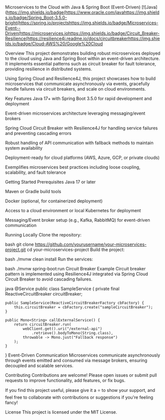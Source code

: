 Microservices to the Cloud with Java & Spring Boot (Event-Driven)
[![Java](https://img.shields.io/badge(https://www.oracle.com/javahttps://img.shields.io/badge/Spring_Boot-3.5.0-bright(https://spring.io/projectshttps://img.shields.io/badge/Microservices-Event--Driven(https://microservices.iohttps://img.shields.io/badge/Circuit_Breaker-Resilience(https://resilience4j.readme.io/docs/circuitbreakerhttps://img.shields.io/badge/Cloud-AWS%20/Google%20Cloud

Overview
This project demonstrates building robust microservices deployed to the cloud using Java and Spring Boot within an event-driven architecture. It implements essential patterns such as circuit breaker for fault tolerance, providing resilience in distributed systems.

Using Spring Cloud and Resilience4J, this project showcases how to build microservices that communicate asynchronously via events, gracefully handle failures via circuit breakers, and scale on cloud environments.

Key Features
Java 17+ with Spring Boot 3.5.0 for rapid development and deployment

Event-driven microservices architecture leveraging messaging/event brokers

Spring Cloud Circuit Breaker with Resilience4J for handling service failures and preventing cascading errors

Robust handling of API communication with fallback methods to maintain system availability

Deployment-ready for cloud platforms (AWS, Azure, GCP, or private clouds)

Exemplifies microservices best practices including loose coupling, scalability, and fault tolerance

Getting Started
Prerequisites
Java 17 or later

Maven or Gradle build tools

Docker (optional, for containerized deployment)

Access to a cloud environment or local Kubernetes for deployment

Messaging/Event broker setup (e.g., Kafka, RabbitMQ) for event-driven communication

Running Locally
Clone the repository:

bash
git clone https://github.com/yourusername/your-microservices-project.git
cd your-microservices-project
Build the project:

bash
./mvnw clean install
Run the services:

bash
./mvnw spring-boot:run
Circuit Breaker Example
Circuit breaker pattern is implemented using Resilience4J integrated via Spring Cloud Circuit Breaker to avoid cascading failures.

java
@Service
public class SampleService {
    private final ReactiveCircuitBreaker circuitBreaker;

    public SampleService(ReactiveCircuitBreakerFactory cbFactory) {
        this.circuitBreaker = cbFactory.create("sampleCircuitBreaker");
    }

    public Mono<String> callExternalService() {
        return circuitBreaker.run(
            webClient.get().uri("/external-api")
                .retrieve().bodyToMono(String.class),
            throwable -> Mono.just("Fallback response")
        );
    }
}
Event-Driven Communication
Microservices communicate asynchronously through events emitted and consumed via message brokers, ensuring decoupled and scalable services.

Contributing
Contributions are welcome! Please open issues or submit pull requests to improve functionality, add features, or fix bugs.

If you find this project useful, please give it a ⭐ to show your support, and feel free to collaborate with contributions or suggestions if you're feeling fancy!

License
This project is licensed under the MIT License.


